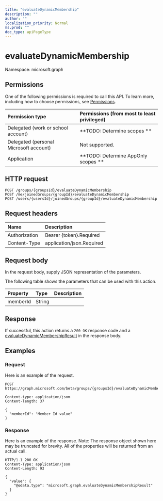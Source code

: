 ```yaml
---
title: "evaluateDynamicMembership"
description: ""
author: ""
localization_priority: Normal
ms.prod: ""
doc_type: apiPageType
---
```


# evaluateDynamicMembership

Namespace: microsoft.graph



## Permissions
One of the following permissions is required to call this API. To learn more, including how to choose permissions, see [Permissions](/concepts/permissions-reference.md).

|Permission type|Permissions (from most to least privileged)|
|:---|:---|
|Delegated (work or school account)|**TODO: Determine scopes **|
|Delegated (personal Microsoft account)|Not supported.|
|Application|**TODO: Determine AppOnly scopes **|

## HTTP request
<!-- {
  "blockType": "ignored"
}
-->
``` http
POST /groups/{groupsId}/evaluateDynamicMembership
POST /me/joinedGroups/{groupId}/evaluateDynamicMembership
POST /users/{usersId}/joinedGroups/{groupId}/evaluateDynamicMembership
```

## Request headers
|Name|Description|
|:---|:---|
|Authorization|Bearer {token}.Required|
|Content-Type|application/json.Required|

## Request body
In the request body, supply JSON representation of the parameters.

The following table shows the parameters that can be used with this action.

|Property|Type|Description|
|:---|:---|:---|
|memberId|String||



## Response
If successful, this action returns a `200 OK` response code and a [evaluateDynamicMembershipResult](../resources/evaluatedynamicmembershipresult.md) in the response body.

## Examples

### Request
Here is an example of the request.
<!-- {
  "blockType": "request",
  "name": "group_evaluatedynamicmembership"
}
-->
``` http
POST https://graph.microsoft.com/beta/groups/{groupsId}/evaluateDynamicMembership

Content-type: application/json
Content-length: 37

{
  "memberId": "Member Id value"
}
```

### Response
Here is an example of the response. Note: The response object shown here may be truncated for brevity. All of the properties will be returned from an actual call.
<!-- {
  "blockType": "response",
  "truncated": true,
  "@odata.type": "microsoft.graph.evaluatedynamicmembershipresult"
}
-->
``` http
HTTP/1.1 200 OK
Content-Type: application/json
Content-Length: 93

{
  "value": {
    "@odata.type": "microsoft.graph.evaluateDynamicMembershipResult"
  }
}
```


